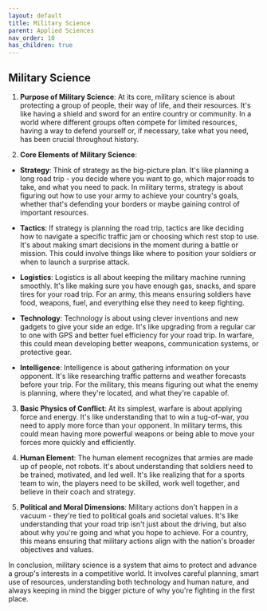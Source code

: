 ```yaml
---
layout: default
title: Military Science
parent: Applied Sciences
nav_order: 10
has_children: true
---
```


## Military Science

1. **Purpose of Military Science**: At its core, military science is about protecting a group of people, their way of life, and their resources. It's like having a shield and sword for an entire country or community. In a world where different groups often compete for limited resources, having a way to defend yourself or, if necessary, take what you need, has been crucial throughout history.

2. **Core Elements of Military Science**:

  - **Strategy**: Think of strategy as the big-picture plan. It's like planning a long road trip - you decide where you want to go, which major roads to take, and what you need to pack. In military terms, strategy is about figuring out how to use your army to achieve your country's goals, whether that's defending your borders or maybe gaining control of important resources.

  - **Tactics**: If strategy is planning the road trip, tactics are like deciding how to navigate a specific traffic jam or choosing which rest stop to use. It's about making smart decisions in the moment during a battle or mission. This could involve things like where to position your soldiers or when to launch a surprise attack.

  - **Logistics**: Logistics is all about keeping the military machine running smoothly. It's like making sure you have enough gas, snacks, and spare tires for your road trip. For an army, this means ensuring soldiers have food, weapons, fuel, and everything else they need to keep fighting.

  - **Technology**: Technology is about using clever inventions and new gadgets to give your side an edge. It's like upgrading from a regular car to one with GPS and better fuel efficiency for your road trip. In warfare, this could mean developing better weapons, communication systems, or protective gear.

  - **Intelligence**: Intelligence is about gathering information on your opponent. It's like researching traffic patterns and weather forecasts before your trip. For the military, this means figuring out what the enemy is planning, where they're located, and what they're capable of.

3. **Basic Physics of Conflict**: At its simplest, warfare is about applying force and energy. It's like understanding that to win a tug-of-war, you need to apply more force than your opponent. In military terms, this could mean having more powerful weapons or being able to move your forces more quickly and efficiently.

4. **Human Element**: The human element recognizes that armies are made up of people, not robots. It's about understanding that soldiers need to be trained, motivated, and led well. It's like realizing that for a sports team to win, the players need to be skilled, work well together, and believe in their coach and strategy.

5. **Political and Moral Dimensions**: Military actions don't happen in a vacuum - they're tied to political goals and societal values. It's like understanding that your road trip isn't just about the driving, but also about why you're going and what you hope to achieve. For a country, this means ensuring that military actions align with the nation's broader objectives and values.

In conclusion, military science is a system that aims to protect and advance a group's interests in a competitive world. It involves careful planning, smart use of resources, understanding both technology and human nature, and always keeping in mind the bigger picture of why you're fighting in the first place.
